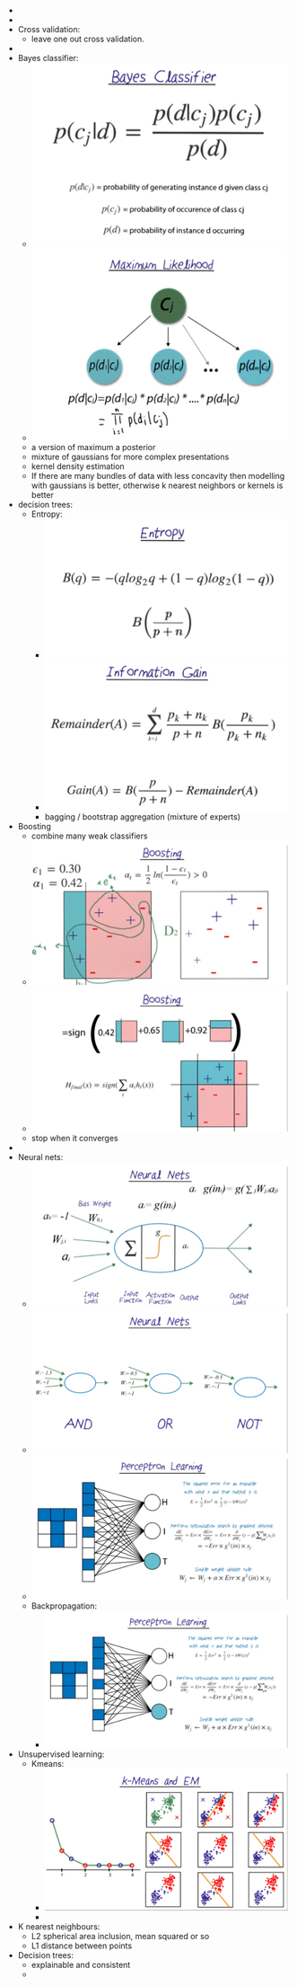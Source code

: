 -
-
- Cross validation:
	- leave one out cross validation.
-
- Bayes classifier:
	- ![image.png](../assets/image_1729344290415_0.png)
	- ![image.png](../assets/image_1729346162596_0.png)
	- a version of maximum a posterior
	- mixture of gaussians for more complex presentations
	- kernel density estimation
	- If there are many bundles of data with less concavity then modelling with gaussians is better, otherwise k nearest neighbors or kernels is better
- decision trees:
	- Entropy:
		- ![image.png](../assets/image_1729364853366_0.png)
		- ![image.png](../assets/image_1729364932253_0.png)
		- bagging / bootstrap aggregation (mixture of experts)
- Boosting
	- combine many weak classifiers
	- ![image.png](../assets/image_1729416450540_0.png)
	- ![image.png](../assets/image_1729416464889_0.png)
	- stop when it converges
-
- Neural nets:
	- ![image.png](../assets/image_1729420836541_0.png)
	- ![image.png](../assets/image_1729420867799_0.png)
	- ![image.png](../assets/image_1729422281130_0.png)
	- Backpropagation:
		- ![image.png](../assets/image_1729423620664_0.png)
- Unsupervised learning:
	- Kmeans:
		- ![image.png](../assets/image_1729423997908_0.png)
		-
- K nearest neighbours:
	- L2 spherical area inclusion, mean squared or so
	- L1 distance between points
- Decision trees:
	- explainable and consistent
	-